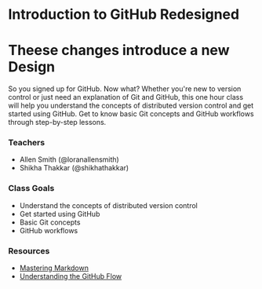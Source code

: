 # Introduction to GitHub Redesigned
 Theese changes introduce a new Design
 ====================================================================

So you signed up for GitHub. Now what? Whether you're new to version control or just need an explanation of Git and GitHub, this one hour class will help you understand the concepts of distributed version control and get started using GitHub. Get to know basic Git concepts and GitHub workflows through step-by-step lessons.

### Teachers
- Allen Smith (@loranallensmith)
- Shikha Thakkar (@shikhathakkar)

### Class Goals
- Understand the concepts of distributed version control
- Get started using GitHub
- Basic Git concepts
- GitHub workflows

### Resources
- [Mastering Markdown](https://guides.github.com/features/mastering-markdown/)
- [Understanding the GitHub Flow](https://guides.github.com/introduction/flow/)
